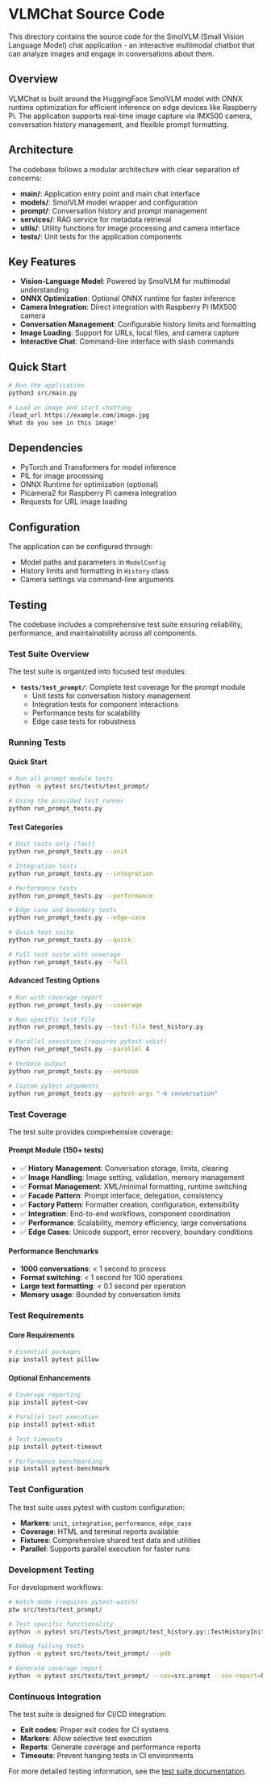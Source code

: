 # VLMChat Source Code

This directory contains the source code for the SmolVLM (Small Vision Language Model) chat application - an interactive multimodal chatbot that can analyze images and engage in conversations about them.

## Overview

VLMChat is built around the HuggingFace SmolVLM model with ONNX runtime optimization for efficient inference on edge devices like Raspberry Pi. The application supports real-time image capture via IMX500 camera, conversation history management, and flexible prompt formatting.

## Architecture

The codebase follows a modular architecture with clear separation of concerns:

- **main/**: Application entry point and main chat interface
- **models/**: SmolVLM model wrapper and configuration
- **prompt/**: Conversation history and prompt management
- **services/**: RAG service for metadata retrieval
- **utils/**: Utility functions for image processing and camera interface
- **tests/**: Unit tests for the application components

## Key Features

- **Vision-Language Model**: Powered by SmolVLM for multimodal understanding
- **ONNX Optimization**: Optional ONNX runtime for faster inference
- **Camera Integration**: Direct integration with Raspberry Pi IMX500 camera
- **Conversation Management**: Configurable history limits and formatting
- **Image Loading**: Support for URLs, local files, and camera capture
- **Interactive Chat**: Command-line interface with slash commands

## Quick Start

```bash
# Run the application
python3 src/main.py

# Load an image and start chatting
/load_url https://example.com/image.jpg
What do you see in this image?
```

## Dependencies

- PyTorch and Transformers for model inference
- PIL for image processing
- ONNX Runtime for optimization (optional)
- Picamera2 for Raspberry Pi camera integration
- Requests for URL image loading

## Configuration

The application can be configured through:
- Model paths and parameters in `ModelConfig`
- History limits and formatting in `History` class
- Camera settings via command-line arguments

## Testing

The codebase includes a comprehensive test suite ensuring reliability, performance, and maintainability across all components.

### Test Suite Overview

The test suite is organized into focused test modules:

- **`tests/test_prompt/`**: Complete test coverage for the prompt module
  - Unit tests for conversation history management
  - Integration tests for component interactions
  - Performance tests for scalability
  - Edge case tests for robustness

### Running Tests

#### Quick Start
```bash
# Run all prompt module tests
python -m pytest src/tests/test_prompt/

# Using the provided test runner
python run_prompt_tests.py
```

#### Test Categories
```bash
# Unit tests only (fast)
python run_prompt_tests.py --unit

# Integration tests
python run_prompt_tests.py --integration

# Performance tests
python run_prompt_tests.py --performance

# Edge case and boundary tests
python run_prompt_tests.py --edge-case

# Quick test suite
python run_prompt_tests.py --quick

# Full test suite with coverage
python run_prompt_tests.py --full
```

#### Advanced Testing Options
```bash
# Run with coverage report
python run_prompt_tests.py --coverage

# Run specific test file
python run_prompt_tests.py --test-file test_history.py

# Parallel execution (requires pytest-xdist)
python run_prompt_tests.py --parallel 4

# Verbose output
python run_prompt_tests.py --verbose

# Custom pytest arguments
python run_prompt_tests.py --pytest-args "-k conversation"
```

### Test Coverage

The test suite provides comprehensive coverage:

#### Prompt Module (150+ tests)
- ✅ **History Management**: Conversation storage, limits, clearing
- ✅ **Image Handling**: Image setting, validation, memory management
- ✅ **Format Management**: XML/minimal formatting, runtime switching
- ✅ **Facade Pattern**: Prompt interface, delegation, consistency
- ✅ **Factory Pattern**: Formatter creation, configuration, extensibility
- ✅ **Integration**: End-to-end workflows, component coordination
- ✅ **Performance**: Scalability, memory efficiency, large conversations
- ✅ **Edge Cases**: Unicode support, error recovery, boundary conditions

#### Performance Benchmarks
- **1000 conversations**: < 1 second to process
- **Format switching**: < 1 second for 100 operations
- **Large text formatting**: < 0.1 second per operation
- **Memory usage**: Bounded by conversation limits

### Test Requirements

#### Core Requirements
```bash
# Essential packages
pip install pytest pillow
```

#### Optional Enhancements
```bash
# Coverage reporting
pip install pytest-cov

# Parallel test execution
pip install pytest-xdist

# Test timeouts
pip install pytest-timeout

# Performance benchmarking
pip install pytest-benchmark
```

### Test Configuration

The test suite uses pytest with custom configuration:

- **Markers**: `unit`, `integration`, `performance`, `edge_case`
- **Coverage**: HTML and terminal reports available
- **Fixtures**: Comprehensive shared test data and utilities
- **Parallel**: Supports parallel execution for faster runs

### Development Testing

For development workflows:

```bash
# Watch mode (requires pytest-watch)
ptw src/tests/test_prompt/

# Test specific functionality
python -m pytest src/tests/test_prompt/test_history.py::TestHistoryInitialization

# Debug failing tests
python -m pytest src/tests/test_prompt/ --pdb

# Generate coverage report
python -m pytest src/tests/test_prompt/ --cov=src.prompt --cov-report=html
```

### Continuous Integration

The test suite is designed for CI/CD integration:

- **Exit codes**: Proper exit codes for CI systems
- **Markers**: Allow selective test execution
- **Reports**: Generate coverage and performance reports
- **Timeouts**: Prevent hanging tests in CI environments

For more detailed testing information, see the [test suite documentation](tests/test_prompt/README.md).